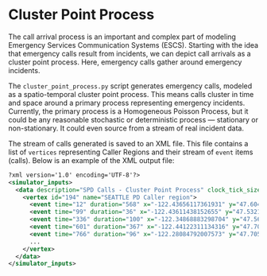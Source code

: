 # Cluster Point Process

The call arrival process is an important and complex part of modeling Emergency
Services Communication Systems (ESCS). Starting with the idea that emergency calls
result from incidents, we can depict call arrivals as a cluster point process. Here,
emergency calls gather around emergency incidents.

The `cluster_point_process.py` script generates emergency calls, modeled as a
spatio-temporal cluster point process. This means calls cluster in time and space around
a primary process representing emergency incidents. Currently, the primary process is a
Homogeneous Poisson Process, but it could be any reasonable stochastic or deterministic
process — stationary or non-stationary. It could even source from a stream of real incident data.

The stream of calls generated is saved to an XML file. This file contains a list of
`vertices` representing Caller Regions and their stream of `event` items (calls). Below is
an example of the XML output file:


```XML
?xml version='1.0' encoding='UTF-8'?>
<simulator_inputs>
  <data description="SPD Calls - Cluster Point Process" clock_tick_size="1" clock_tick_unit="sec">
    <vertex id="194" name="SEATTLE PD Caller region">
      <event time="12" duration="568" x="-122.43656117361931" y="47.604800151342786" type="Law" vertex_id="194"/>
      <event time="99" duration="36" x="-122.43611438152655" y="47.5321990385178" type="EMS" vertex_id="194"/>
      <event time="336" duration="100" x="-122.34868883298704" y="47.56973909330686" type="Law" vertex_id="194"/>
      <event time="601" duration="367" x="-122.44122311134316" y="47.70298531339788" type="Law" vertex_id="194"/>
      <event time="766" duration="96" x="-122.28084792007573" y="47.70594997190379" type="Fire" vertex_id="194"/>
      ...
    </vertex>
  </data>
</simulator_inputs>
```